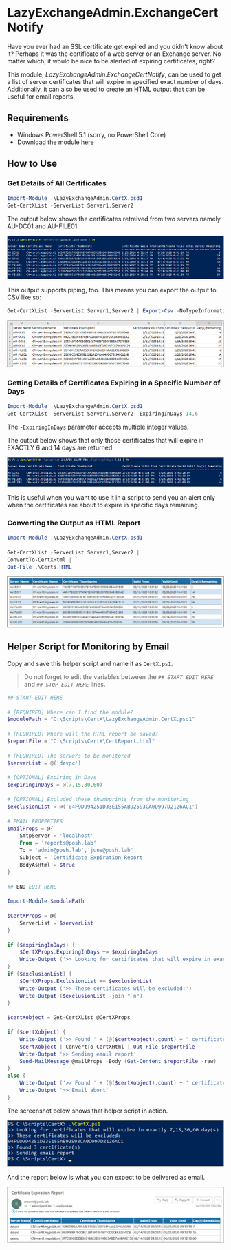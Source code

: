 # LazyExchangeAdmin.ExchangeCertNotify

Have you ever had an SSL certificate get expired and you didn't know about it? Perhaps it was the certificate of a web server or an Exchange server. No matter which, it would be nice to be alerted of expiring certificates, right?

This module, *LazyExchangeAdmin.ExchangeCertNotify*, can be used to get a list of server certificates that will expire in specified exact number of days. Additionally, it can also be used to create an HTML output that can be useful for email reports.

## Requirements

* Windows PowerShell 5.1 (sorry, no PowerShell Core)
* Download the module [here](https://github.com/junecastillote/LazyExchangeAdmin.CertX/archive/master.zip)

## How to Use

### Get Details of All Certificates

```PowerShell
Import-Module .\LazyExchangeAdmin.CertX.psd1
Get-CertXList -ServerList Server1,Server2
```

The output below shows the certificates retreived from two servers namely AU-DC01 and AU-FILE01.

![Example01](source/static/image/example01.png)

This output supports piping, too. This means you can export the output to CSV like so:

```PowerShell
Get-CertXList -ServerList Server1,Server2 | Export-Csv -NoTypeInformation -Path .\certs.csv
```

![CSV Output](source/static/image/csv_output.png)

### Getting Details of Certificates Expiring in a Specific Number of Days

```PowerShell
Import-Module .\LazyExchangeAdmin.CertX.psd1
Get-CertXList -ServerList Server1,Server2 -ExpiringInDays 14,6
```

The `-ExpiringInDays` parameter accepts multiple integer values.

The output below shows that only those certificates that will expire in EXACTLY 6 and 14 days are returned.

![Example02](source/static/image/example02.png)

This is useful when you want to use it in a script to send you an alert only when the certificates are about to expire in specific days remaining.

### Converting the Output as HTML Report

```PowerShell
Import-Module .\LazyExchangeAdmin.CertX.psd1

Get-CertXList -ServerList Server1,Server2 | `
ConvertTo-CertXHtml | `
Out-File .\Certs.HTML
```

![HTML Output](source/static/image/html_output.png)

## Helper Script for Monitoring by Email

Copy and save this helper script and name it as `CertX.ps1`.

> Do not forget to edit the variables between the *`## START EDIT HERE`* and *`## STOP EDIT HERE`* lines.

```PowerShell
## START EDIT HERE

# [REQUIRED] Where can I find the module?
$modulePath = "C:\Scripts\CertX\LazyExchangeAdmin.CertX.psd1"

# [REQUIRED] Where will the HTML report be saved?
$reportFile = "C:\Scripts\CertX\CertReport.html"

# [REQUIRED] The servers to be monitored
$serverList = @('devpc')

# [OPTIONAL] Expiring in Days
$expiringInDays = @(7,15,30,60)

# [OPTIONAL] Excluded these thumbprints from the monitoring
$exclusionList = @('04F9D994251D33E155AB92593CA0D997D2126AC1')

# EMAIL PROPERTIES
$mailProps = @{
    SmtpServer = 'localhost'
    From = 'reports@posh.lab'
    To = 'admin@posh.lab','june@posh.lab'
    Subject = 'Certificate Expiration Report'
    BodyAsHtml = $true
}

## END EDIT HERE

Import-Module $modulePath

$CertXProps = @{
    ServerList = $serverList
}

if ($expiringInDays) {
    $CertXProps.ExpiringInDays += $expiringInDays
    Write-Output ('>> Looking for certificates that will expire in exactly ' + ($expiringInDays -join ",") + ' day(s)')
}
if ($exclusionList) {
    $CertXProps.ExclusionList += $exclusionList
    Write-Output ('>> These certificates will be excluded:')
    Write-Output ($exclusionList -join "`n")
}

$certXobject = Get-CertXList @CertXProps

if ($certXobject) {
    Write-Output ('>> Found ' + (@($certXobject).count) + ' certificate(s)')
    $certXobject | ConvertTo-CertXHtml | Out-File $reportFile
    Write-Output '>> Sending email report'
    Send-MailMessage @mailProps -Body (Get-Content $reportFile -raw)
}
else {
    Write-Output ('>> Found ' + (@($certXobject).count) + ' certificate(s)')
    Write-Output '>> Email abort'
}

```

The screenshot below shows that helper script in action.

![Example](source/static/image/mailing.png)

And the report below is what you can expect to be delivered as email.

![Email Report](source/static/image/email_report.png)

